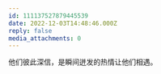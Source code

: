 ```yaml
---
id: 111137527879445539
date: 2022-12-03T14:48:46.000Z
reply: false
media_attachments: 0
---
```


他们彼此深信，是瞬间迸发的热情让他们相遇。

